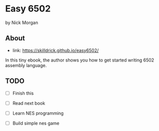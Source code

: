 # Easy 6502

by Nick Morgan

## About

- link: https://skilldrick.github.io/easy6502/

In this tiny ebook, the author shows you how to get started writing 6502 assembly language.

## TODO

- [ ] Finish this
- [ ] Read next book 
- [ ] Learn NES programming
- [ ] Build simple nes game

